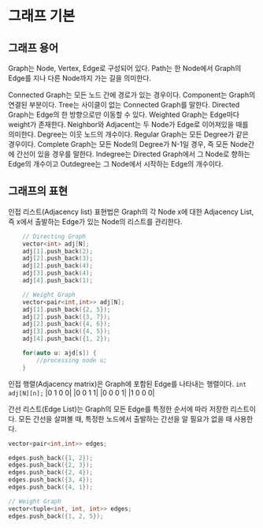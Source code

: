 # 그래프 기본

## 그래프 용어

Graph는 Node, Vertex, Edge로 구성되어 있다.
Path는 한 Node에서 Graph의 Edge를 지나 다른 Node까지 가는 길을 의미한다.

Connected Graph는 모든 노드 간에 경로가 있는 경우이다.
Component는 Graph의 연결된 부분이다.
Tree는 사이클이 없는 Connected Graph를 말한다.
Directed Graph는 Edge의 한 방향으로만 이동할 수 있다.
Weighted Graph는 Edge마다 weight가 존재한다.
Neighbor와 Adjacent는 두 Node가 Edge로 이어져있을 때를 의미한다.
Degree는 이웃 노드의 개수이다.
Regular Graph는 모든 Degree가 같은 경우이다.
Complete Graph는 모든 Node의 Degree가 N-1일 경우, 즉 모든 Node간에 간선이 있을 경우를 말한다.
Indegree는 Directed Graph에서 그 Node로 향하는 Edge의 개수이고
Outdegree는 그 Node에서 시작하는 Edge의 개수이다.

## 그래프의 표현

인접 리스트(Adjacency list) 표현법은 Graph의 각 Node x에 대한 Adjacency List, 즉 x에서 출발하는 Edge가 있는 Node의 리스트를 관리한다.

```cpp
    // Directing Graph
    vector<int> adj[N];
    adj[1].push_back(2);
    adj[2].push_back(3);
    adj[2].push_back(4);
    adj[3].push_back(4);
    adj[4].push_back(1);

    // Weight Graph
    vector<pair<int,int>> adj[N];
    adj[1].push_back({2, 5});
    adj[2].push_back({3, 7});
    adj[2].push_back({4, 6});
    adj[3].push_back({4, 5});
    adj[4].push_back({1, 2});

    for(auto u: ajd[s]) {
        //processing node u;
    }
```

인접 행렬(Adjacency matrix)은 Graph에 포함된 Edge를 나타내는 행렬이다.
<code>int adj[N][n];</code>
|0 1 0 0|
|0 0 1 1|
|0 0 0 1|
|1 0 0 0|

간선 리스트(Edge List)는 Graph의 모든 Edge를 특정한 순서에 따라 저장한 리스트이다.
모든 간선을 살펴볼 때, 특정한 노드에서 출발하는 간선을 알 필요가 없을 때 사용한다.

```cpp
vector<pair<int,int>> edges;

edges.push_back({1, 2});
edges.push_back({2, 3});
edges.push_back({2, 4});
edges.push_back({3, 4});
edges.push_back({4, 1});

// Weight Graph
vector<tuple<int, int, int>> edges;
edges.push_back({1, 2, 5});
```
